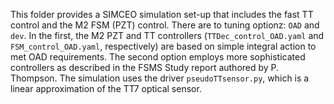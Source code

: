 This folder provides a SIMCEO simulation set-up that includes the fast TT control and the M2 FSM (PZT) control.
There are to tuning optionz: `OAD` and `dev`. In the first, the M2 PZT and TT controllers (`TTDec_control_OAD.yaml` and `FSM_control_OAD.yaml`, respectively) are based on simple integral action to met OAD requirements. The second option employs more sophisticated controllers as described in the FSMS Study report authored by P. Thompson. The simulation uses the driver `pseudoTTsensor.py`, which is a linear approximation of the TT7 optical sensor.
